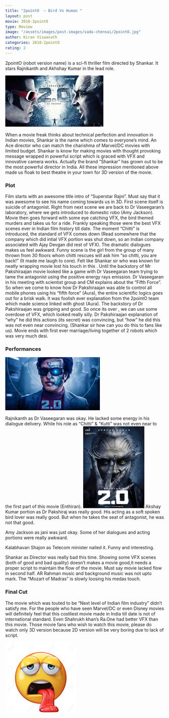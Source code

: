 ```yaml
---
title: "2pointO  – Bird Vs Human "
layout: post
movie: 2018-2pointO
type: Review
image: "/assets/images/post-images/vada-chennai/2pointO.jpg"
author: Kiran Viswanath
categories: 2018-2pointO
rating: 2
---
```




2pointO (robot version name) is a sci-fi thriller film  directed by Shankar. It stars Rajnikanth and Akhshay Kumar in the lead role.


![2pointO banner](/assets/images/post-images/vada-chennai/2pointO.jpg)
			
When  a movie freak thinks about technical perfection and innovation in Indian movies, Shankar is the name which comes to everyone’s mind. An Ace director who can match the charishma of Marvel/DC movies with limited budget. Shankar is know for making movies with thought provoking message wrapped in powerful script which is graced with VFX and innovative camera works. Actually the brand “Shankar” has grown out to be the most powerful director in India. 
All these impression mentioned above made us floak to best theatre in your town for 3D version of the movie.
### Plot
Film starts with an awesome title intro of “Superstar Rajni”. Must say that it was awesome to see his name coming towards us in 3D. First scene itself is suicide of antagonist.
Right from next scene we are back to Dr Vaseegaran’s  laboratory, where we gets introduced to domestic robo (Amy Jackson).  Movie then goes forward with some eye catching VFX, the bird themed murders and takes us for a ride. Frankly speaking those were the best VFX scenes ever in Indian film history till date. 
The moment  “Chitti” is introduced, the standard of VFX comes down (Read somewhere that the company which did intial VFX portion was shut down, so an Indian company associated with Ajay Devgan did rest of VFX).  The dramatic dialogues makes us feel awkward. Funny scene is the girl from the group of many thrown from 30 floors  whom chitti rescues will ask him “so chitti, you are back!” (It made me laugh to core). Felt like Shankar sir who was known for neatly wrapping movie lost his touch in this . 
Until the backstory of Mr Pakshiraajan movie looked like a game with Dr Vaseegaran team trying to tame the antagonist using the positive energy rays emission. Dr Vaseegaran in his meeting with scientist group and CM explains about the “Fifth Force”.  So when we come to know how Dr Pakshiraajan was able to control all mobile phones using his “fifth force” (Aura), the entire scientific logics goes out for a brisk walk.  It was foolish ever explanation from the 2pointO team which made science linked with ghost (Aura). 
The backstory of Dr Pakshiraajan was gripping and good. So once its over , we can use some overdose of VFX, which looked really silly.
Dr Pakshiraajan explanation of “why” he did this actions (its secret) was convincing, but “how” he did this was not even near convincing. (Shankar sir how can you do this to fans like us).
Movie ends with first ever marriage/living together of 2 robots which was very much desi.
### Performances



![Rajni](/assets/images/post-images/vada-chennai/rajni.jpg)

Rajnikanth as Dr Vaseegaran was okay. He lacked some energy in his dialogue delivery. While his role as “Chitti” & “Kutti” was not even near to the first part of this movie (Enthiran).
![Akshay kumar](/assets/images/post-images/vada-chennai/akshay.jpg)
Akshay Kumar portion as Dr Pakshiraj was really good.  His acting as a soft spoken bird lover was really good. But when he takes the seat of antagonist, he was not that good. 


Amy Jackson as jani was just okay. Some of her dialogues and acting portions were really awkward.

Kalabhavan Shajon as Telecom minister nailed it. Funny and interesting.

Shankar as Director was really bad this time.  Showing some VFX scenes (both of good and bad quality) doesn’t makes a movie good,it needs a proper script to maintain the flow of the movie. Must say movie lacked flow in second half.
AR Rahman music and background music was not upto mark. The “Mozart of Madras” is slowly loosing his medas touch. 
### Final Cut

The movie which was touted to be “Next level of Indian film industry” didn’t satisfy me. For the people who have seen Marvel/DC or even Disney movies will definitely feel  that this costliest movie made in India till date is not of international standard. Even Shahrukh khan’s Ra.One had better VFX than this movie. Those movie fans who wish to watch this movie, please do watch only 3D version because 2D version will be very boring due to lack of script. 

![final cut](/assets/images/post-images/vada-chennai/tired.jpg)



